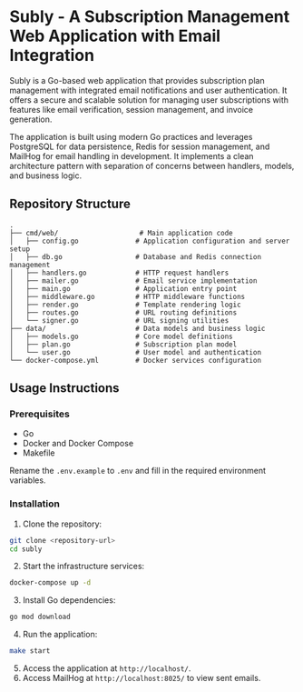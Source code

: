 # Subly - A Subscription Management Web Application with Email Integration

Subly is a Go-based web application that provides subscription plan management with integrated email notifications and user authentication. It offers a secure and scalable solution for managing user subscriptions with features like email verification, session management, and invoice generation.

The application is built using modern Go practices and leverages PostgreSQL for data persistence, Redis for session management, and MailHog for email handling in development. It implements a clean architecture pattern with separation of concerns between handlers, models, and business logic.

## Repository Structure

```
.
├── cmd/web/                    # Main application code
│   ├── config.go              # Application configuration and server setup
│   ├── db.go                  # Database and Redis connection management
│   ├── handlers.go            # HTTP request handlers
│   ├── mailer.go              # Email service implementation
│   ├── main.go                # Application entry point
│   ├── middleware.go          # HTTP middleware functions
│   ├── render.go              # Template rendering logic
│   ├── routes.go              # URL routing definitions
│   └── signer.go              # URL signing utilities
├── data/                      # Data models and business logic
│   ├── models.go              # Core model definitions
│   ├── plan.go                # Subscription plan model
│   └── user.go                # User model and authentication
└── docker-compose.yml         # Docker services configuration
```

## Usage Instructions

### Prerequisites

- Go
- Docker and Docker Compose
- Makefile

Rename the `.env.example` to `.env` and fill in the required environment variables.

### Installation

1. Clone the repository:

```bash
git clone <repository-url>
cd subly
```

2. Start the infrastructure services:

```bash
docker-compose up -d
```

3. Install Go dependencies:

```bash
go mod download
```

4. Run the application:

```bash
make start
```

5. Access the application at `http://localhost/`.
6. Access MailHog at `http://localhost:8025/` to view sent emails.
